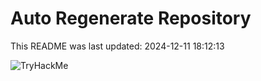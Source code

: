 # Auto Regenerate Repository

This README was last updated: 2024-12-11 18:12:13

 ![TryHackMe](https://tryhackme.com/badge/533634)